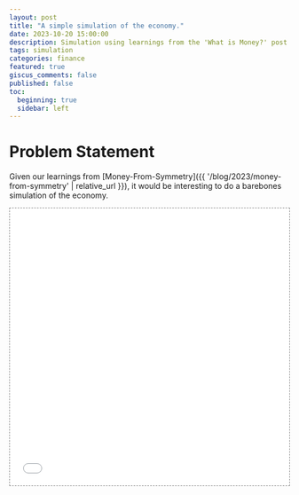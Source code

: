 ```yaml
---
layout: post
title: "A simple simulation of the economy."
date: 2023-10-20 15:00:00
description: Simulation using learnings from the 'What is Money?' post.
tags: simulation
categories: finance
featured: true
giscus_comments: false
published: false
toc:
  beginning: true
  sidebar: left
---
```


# Problem Statement

Given our learnings from [Money-From-Symmetry]({{ '/blog/2023/money-from-symmetry' | relative_url }}), it would be interesting to do a barebones simulation of the economy.

<iframe src="{{ '/assets/plotly/economy-simulation.html' | relative_url }}" frameborder='0' scrolling='no' height="500px" width="100%" style="border: 1px dashed grey;"></iframe>
